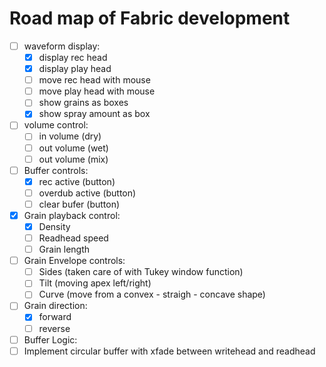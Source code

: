 # Road map of Fabric development

- [ ] waveform display:
  - [x] display rec head
  - [x] display play head
  - [ ] move rec head with mouse
  - [ ] move play head with mouse
  - [ ] show grains as boxes
  - [x] show spray amount as box
- [ ] volume control:
  - [ ] in volume (dry)
  - [ ] out volume (wet)
  - [ ] out volume (mix)
- [ ] Buffer controls:
  - [x] rec active (button)
  - [ ] overdub active (button)
  - [ ] clear bufer (button)  
- [x] Grain playback control:
  - [x] Density
  - [ ] Readhead speed
  - [ ] Grain length
- [ ] Grain Envelope controls:
  - [ ] Sides (taken care of with Tukey window function)
  - [ ] Tilt (moving apex left/right)
  - [ ] Curve (move from a convex - straigh - concave shape)
- [ ] Grain direction:
  - [x] forward
  - [ ] reverse
- [ ] Buffer Logic:
 - [ ] Implement circular buffer with xfade between writehead and readhead